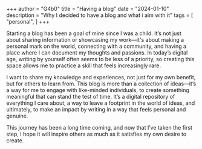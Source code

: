 +++
author = "G4b0"
title = "Having a blog"
date = "2024-01-10"
description = "Why I decided to have a blog and what i aim with it"
tags = [
    "personal",
]
+++

Starting a blog has been a goal of mine since I was a child. It’s not just about sharing information or showcasing my work—it's about making a personal mark on the world, connecting with a community, and having a place where I can document my thoughts and passions. In today’s digital age, writing by yourself often seems to be less of a priority, so creating this space allows me to practice a skill that feels increasingly rare.

I want to share my knowledge and experiences, not just for my own benefit, but for others to learn from. This blog is more than a collection of ideas—it’s a way for me to engage with like-minded individuals, to create something meaningful that can stand the test of time. It’s a digital repository of everything I care about, a way to leave a footprint in the world of ideas, and ultimately, to make an impact by writing in a way that feels personal and genuine.

This journey has been a long time coming, and now that I’ve taken the first step, I hope it will inspire others as much as it satisfies my own desire to create.
